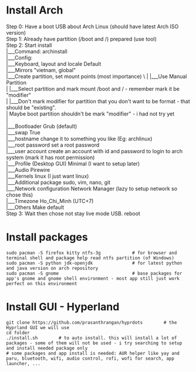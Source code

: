 # Install Arch
Step 0: Have a boot USB about Arch Linux (should have latest Arch ISO version) \
Step 1: Already have partition (/boot and /) prepared (use tool) \
Step 2: Start install \
    |___Command: archinstall \
    |___Config: \
            |___Keyboard, layout and locale     Default \
            |___Mirrors                         "vietnam, global" \
            |___Create partition, set mount points (most importance) \ 
            |               |___Use Manual Partition \
            |               |___Select partition and mark mount /boot and / - remember mark it be "modifier" \
            |               |___Don't mark modifier for partition that you don't want to be format - that should be "existing". \
            |                   Maybe boot partition shouldn't be mark "modifier" - i had not try yet \
            | \
            |___Bootloader                      Grub (default) \
            |___swap                            True \
            |___hostname                        change it to something you like (Eg: archlinux) \
            |___root password                   set a root password \
            |___user account                    create an account with id and password to login to arch system (mark it has root permission) \
            |___Profile (Desktop GUI)           Minimal (I want to setup later) \
            |___Audio                           Pirewire \
            |___Kernels                         linux (I just want linux) \
            |___Additional package              sudo, vim, nano, git \
            |___Network configuration           Network Manager (lazy to setup network so chose this) \
            |___Timezone                        Ho_Chi_Minh (UTC+7) \
            |___Others                          Make default \
Step 3: Wait then chose not stay live mode USB. reboot 

# Install packages
    sudo pacman -S firefox kitty ntfs-3g            # for browser and terminal shell and package help read ntfs partition (of Windows) 
    sudo pacman -S python jdk-openjdk               # for latest python and java version on arch repository 
    sudo pacman -S gnome                            # base packages for app's gnome and gnome shell environment - most app still just work perfect on this environment 

# Install GUI - Hyperland
    git clone https://github.com/prasanthrangan/hyprdots        # the Hyprland GUI we will use
    cd folder
    ./install.sh        # to auto install. this will install a lot of packages - some of them will not be used - i try searching to setup and install needed package only 
    # some packages and app install is needed: AUR helper like yay and paru, bluetooth, wifi, audio control, rofi, wofi for search, app launcher, ...